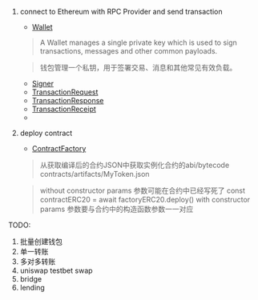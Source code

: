 1. connect to Ethereum with RPC Provider and send transaction
   - [Wallet](https://docs.ethers.org/v6/api/wallet/#Wallet)
   > A Wallet manages a single private key which is used to sign 
   > transactions, messages and other common payloads.
   
   > 钱包管理一个私钥，用于签署交易、消息和其他常见有效负载。 
   >
   - [Signer](https://docs.ethers.org/v6/api/providers/#Signer)
   - [TransactionRequest](https://docs.ethers.org/v6/api/providers/#TransactionRequest)
   - [TransactionResponse](https://docs.ethers.org/v6/api/providers/#TransactionResponse)
   - [TransactionReceipt](https://docs.ethers.org/v6/api/providers/#TransactionReceipt)
   - 

2. deploy contract
   - [ContractFactory](https://docs.ethers.org/v6/api/contract/#ContractFactory)
   > 从获取编译后的合约JSON中获取实例化合约的abi/bytecode
   > contracts/artifacts/MyToken.json

   > without constructor params
   > 参数可能在合约中已经写死了
   > const contractERC20 = await factoryERC20.deploy()
   > with constructor params
   > 参数要与合约中的构造函数参数一一对应


TODO:
1. 批量创建钱包
2. 单一转账
3. 多对多转账
4. uniswap testbet swap
5. bridge
6. lending

